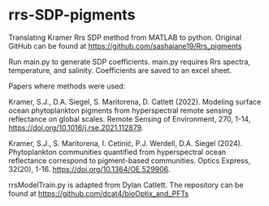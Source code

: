 # rrs-SDP-pigments
Translating Kramer Rrs SDP method from MATLAB to python. Original GitHub can be found at https://github.com/sashajane19/Rrs_pigments

Run main.py to generate SDP coefficients. main.py requires Rrs spectra, temperature, and salinity. Coefficients are saved to an excel sheet. 

Papers where methods were used:

Kramer, S.J., D.A. Siegel, S. Maritorena, D. Catlett (2022). Modeling surface ocean phytoplankton pigments from hyperspectral remote sensing reflectance on global scales. Remote Sensing of Environment, 270, 1-14, https://doi.org/10.1016/j.rse.2021.112879.

Kramer, S.J., S. Maritorena, I. Cetinić, P.J. Werdell, D.A. Siegel (2024). Phytoplankton communities quantified from hyperspectral ocean reflectance correspond to pigment-based communities. Optics Express, 32(20), 1-16. https://doi.org/10.1364/OE.529906.

rrsModelTrain.py is adapted from Dylan Catlett. The repository can be found at https://github.com/dcat4/bioOptix_and_PFTs
